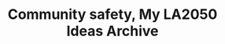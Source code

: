 ---
title: 'Community safety, My LA2050 Ideas Archive'
tag: Community safety
is_search_results: true

---